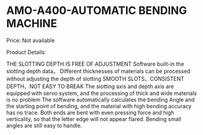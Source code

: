# AMO-A400-AUTOMATIC BENDING MACHINE

Price: Not available

Product Details:

THE SLOTTING DEPTH IS FREE OF ADJUSTMENT
Software built-in the slotting depth data，
Different thicknesses of materials can be processed
without adjusting the depth of slotting
SMOOTH SLOTS、CONSISTENT DEPTH、NOT EASY TO BREAK
The slotting axis and depth axis are equipped with servo
system, and the processing of thick and wide materials is
no problem
The software automatically calculates the bending Angle and the starting point of bending,
and the material with high bending accuracy has no trace.
Both ends are bent with even pressing force and high
verticality, so that the letter edge will not appear flared.
Bending small angles are still easy to handle.